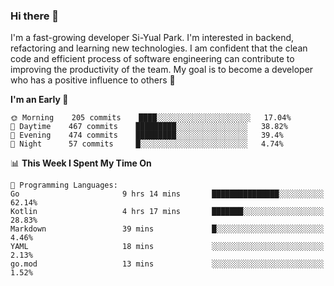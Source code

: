 ### Hi there 👋


I'm a fast-growing developer Si-Yual Park. I'm interested in backend, refactoring and learning new technologies. I am confident that the clean code and efficient process of software engineering can contribute to improving the productivity of the team. My goal is to become a developer who has a positive influence to others 🔭

<!--START_SECTION:waka-->
**I'm an Early 🐤** 

```text
🌞 Morning    205 commits    ████░░░░░░░░░░░░░░░░░░░░░   17.04% 
🌆 Daytime    467 commits    █████████░░░░░░░░░░░░░░░░   38.82% 
🌃 Evening    474 commits    █████████░░░░░░░░░░░░░░░░   39.4% 
🌙 Night      57 commits     █░░░░░░░░░░░░░░░░░░░░░░░░   4.74%

```


📊 **This Week I Spent My Time On** 

```text
💬 Programming Languages: 
Go                       9 hrs 14 mins       ███████████████░░░░░░░░░░   62.14% 
Kotlin                   4 hrs 17 mins       ███████░░░░░░░░░░░░░░░░░░   28.83% 
Markdown                 39 mins             █░░░░░░░░░░░░░░░░░░░░░░░░   4.46% 
YAML                     18 mins             ░░░░░░░░░░░░░░░░░░░░░░░░░   2.13% 
go.mod                   13 mins             ░░░░░░░░░░░░░░░░░░░░░░░░░   1.52%

```


<!--END_SECTION:waka-->
